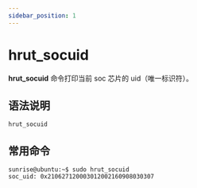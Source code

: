 ```yaml
---
sidebar_position: 1
---
```


# hrut_socuid

**hrut_socuid** 命令打印当前 soc 芯片的 uid（唯一标识符）。

## 语法说明

```
hrut_socuid
```

## 常用命令

```shell
sunrise@ubuntu:~$ sudo hrut_socuid
soc_uid: 0x210627120003012002160908030307
```
